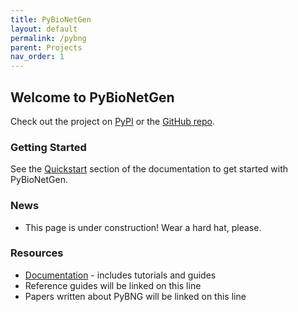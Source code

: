 ```yaml
---
title: PyBioNetGen
layout: default
permalink: /pybng
parent: Projects
nav_order: 1
---
```


## Welcome to PyBioNetGen
Check out the project on [PyPI](https://pypi.org/project/bionetgen/) or the [GitHub repo](https://github.com/RuleWorld/PyBioNetGen).





### Getting Started
See the [Quickstart](https://pybionetgen.readthedocs.io/en/latest/quickstart.html) section of the documentation to get started with PyBioNetGen.





### News
 * This page is under construction! Wear a hard hat, please.




### Resources
 * [Documentation](https://pybionetgen.readthedocs.io/en/latest/) - includes tutorials and guides
 * Reference guides will be linked on this line
 * Papers written about PyBNG will be linked on this line
